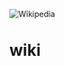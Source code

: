 ![Wikipedia](https://github.com/ricardobayes/wiki/blob/master/Screenshot%20from%202020-08-20%2022-54-32.png)

# wiki
